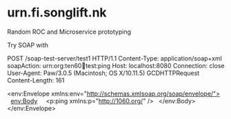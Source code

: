 # urn.fi.songlift.nk
Random ROC and Microservice prototyping


Try SOAP with

POST /soap-test-server/test1 HTTP/1.1
Content-Type: application/soap+xml
soapAction: urn:org:ten60:soap:test:ping
Host: localhost:8080
Connection: close
User-Agent: Paw/3.0.5 (Macintosh; OS X/10.11.5) GCDHTTPRequest
Content-Length: 161

<env:Envelope xmlns:env="http://schemas.xmlsoap.org/soap/envelope/">
  <env:Body>
    <p:ping xmlns:p="http://1060.org/" />
  </env:Body>
</env:Envelope>

